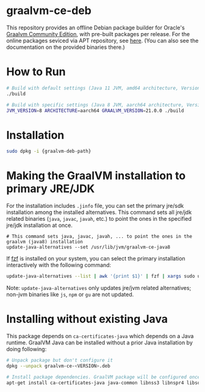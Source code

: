 graalvm-ce-deb
=====

This repository provides an offline Debian package builder for Oracle's [Graalvm Community Edition](https://github.com/oracle/graal), with pre-built packages per release. For the online packages seviced via APT repository, see [here](https://github.com/dongjinleekr/graalvm-ce). (You can also see the documentation on the provided binaries there.)

# How to Run

```sh
# Build with default settings (Java 11 JVM, amd64 architecture, Version 22.1.0)
./build

# Build with specific settings (Java 8 JVM, aarch64 architecture, Version 21.0.0)
JVM_VERSION=8 ARCHITECTURE=aarch64 GRAALVM_VERSION=21.0.0 ./build
```

# Installation

```sh
sudo dpkg -i {graalvm-deb-path}
```

# Making the GraalVM installation to primary JRE/JDK

For the installation includes `.jinfo` file, you can set the primary jre/sdk installation among the installed alternatives. This command sets all jre/jdk related binaries (`java`, `javac`, `javah`, etc.) to point the ones in the specified jre/jdk installation at once.

```
# This command sets java, javac, javah, ... to point the ones in the graalvm (java8) installation
update-java-alternatives --set /usr/lib/jvm/graalvm-ce-java8
```

If [fzf](https://github.com/junegunn/fzf) is installed on your system, you can select the primary installation interactively with the following command:

```sh
update-java-alternatives --list | awk '{print $1}' | fzf | xargs sudo update-java-alternatives --set
```

Note: `update-java-alternatives` only updates jre/jvm related alternatives; non-jvm binaries like `js`, `npm` or `gu` are not updated.

# Installing without existing Java

This package depends on `ca-certificates-java` which depends on a Java runtime.
GraalVM Java can be installed without a prior Java installation by doing following:

```sh
# Unpack package but don't configure it
dpkg --unpack graalvm-ce-<VERSION>.deb

# Install package dependencies. GraalVM package will be configured once its dependencies are installed
apt-get install ca-certificates-java java-common libnss3 libnspr4 libsqlite3-0
```


